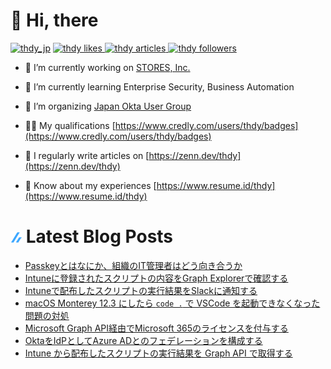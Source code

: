 # 👋 Hi, there
<p align="left"> <a href="https://twitter.com/thdy_jp" target="blank"><img src="https://img.shields.io/twitter/follow/thdy_jp?logo=twitter&style=flat" alt="thdy_jp" /></a> 
  <a href="https://zenn.dev/thdy">
    <img src="https://zenn.badge.nikaera.com/s/thdy/likes?style=flat" alt="thdy likes" />
  </a>
  <a href="https://zenn.dev/thdy/articles">
    <img src="https://zenn.badge.nikaera.com/s/thdy/articles?style=flat" alt="thdy articles" />
  </a>
  <a href="https://zenn.dev/thdy/followers">
    <img src="https://zenn.badge.nikaera.com/s/thdy/followers?style=flat" alt="thdy followers" />
  </a>
</p>

- 🔭 I’m currently working on [STORES, Inc.](https://www.st.inc/)

- 🌱 I’m currently learning Enterprise Security, Business Automation

- 👯 I’m organizing [Japan Okta User Group](https://okta.connpass.com/)

- 👨‍💻 My qualifications [https://www.credly.com/users/thdy/badges](https://www.credly.com/users/thdy/badges)

- 📝 I regularly write articles on [https://zenn.dev/thdy](https://zenn.dev/thdy)

- 📄 Know about my experiences [https://www.resume.id/thdy](https://www.resume.id/thdy)


# ![zenn](./icon/zenn.png) Latest Blog Posts
<!-- BLOG-POST-LIST:START -->
- [Passkeyとはなにか、組織のIT管理者はどう向き合うか](https://zenn.dev/thdy/articles/passkey-for-it-admin)
- [Intuneに登録されたスクリプトの内容をGraph Explorerで確認する](https://zenn.dev/thdy/articles/download_scripts_in_intune_with_graph_explorer)
- [Intuneで配布したスクリプトの実行結果をSlackに通知する](https://zenn.dev/thdy/articles/post_intune_script_results_in_slack_workflow)
- [macOS Monterey 12.3 にしたら `code .` で VSCode を起動できなくなった問題の対処](https://zenn.dev/thdy/articles/fix-vscode-issues-in-monterey)
- [Microsoft Graph API経由でMicrosoft 365のライセンスを付与する](https://zenn.dev/thdy/articles/assign_m365_license_with_graph_api)
- [OktaをIdPとしてAzure ADとのフェデレーションを構成する](https://zenn.dev/thdy/articles/okta_azuread_integrations)
- [Intune から配布したスクリプトの実行結果を Graph API で取得する](https://zenn.dev/thdy/articles/get_results_intune_script_execution)
<!-- BLOG-POST-LIST:END -->
